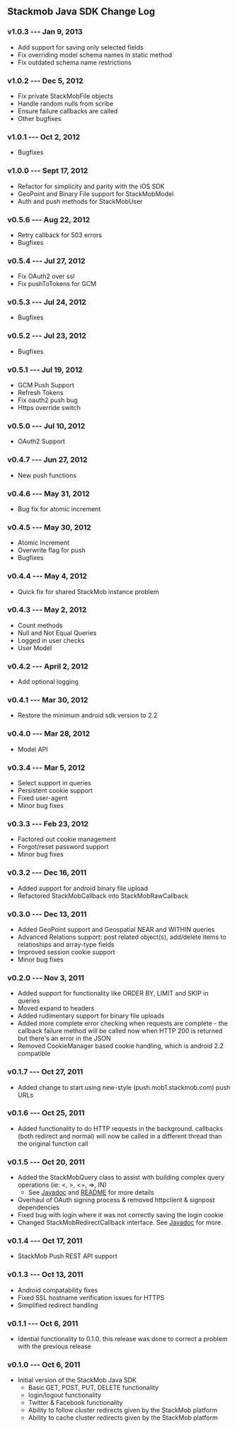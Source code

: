 ## Stackmob Java SDK Change Log

### v1.0.3 --- Jan 9, 2013
* Add support for saving only selected fields
* Fix overriding model schema names in static method
* Fix outdated schema name restrictions

### v1.0.2 --- Dec 5, 2012
* Fix private StackMobFile objects
* Handle random nulls from scribe
* Ensure failure callbacks are called
* Other bugfixes

### v1.0.1 --- Oct 2, 2012
* Bugfixes

### v1.0.0 --- Sept 17, 2012
* Refactor for simplicity and parity with the iOS SDK
* GeoPoint and Binary File support for StackMobModel
* Auth and push methods for StackMobUser

### v0.5.6 --- Aug 22, 2012
* Retry callback for 503 errors
* Bugfixes

### v0.5.4 --- Jul 27, 2012
* Fix OAuth2 over ssl
* Fix pushToTokens for GCM

### v0.5.3 --- Jul 24, 2012
* Bugfixes

### v0.5.2 --- Jul 23, 2012
* Bugfixes

### v0.5.1 --- Jul 19, 2012
* GCM Push Support
* Refresh Tokens
* Fix oauth2 push bug
* Https override switch

### v0.5.0 --- Jul 10, 2012
* OAuth2 Support

### v0.4.7 --- Jun 27, 2012
* New push functions

### v0.4.6 --- May 31, 2012
* Bug fix for atomic increment

### v0.4.5 --- May 30, 2012
* Atomic Increment
* Overwrite flag for push
* Bugfixes

### v0.4.4 --- May 4, 2012
* Quick fix for shared StackMob instance problem

### v0.4.3 --- May 2, 2012
* Count methods
* Null and Not Equal Queries
* Logged in user checks
* User Model

### v0.4.2 --- April 2, 2012
* Add optional logging

### v0.4.1 --- Mar 30, 2012
* Restore the minimum android sdk version to 2.2

### v0.4.0 --- Mar 28, 2012
* Model API

### v0.3.4 --- Mar 5, 2012
* Select support in queries
* Persistent cookie support
* Fixed user-agent
* Minor bug fixes

### v0.3.3 --- Feb 23, 2012
* Factored out cookie management
* Forgot/reset password support
* Minor bug fixes

### v0.3.2 --- Dec 16, 2011
* Added support for android binary file upload
* Refactored StackMobCallback into StackMobRawCallback

### v0.3.0 --- Dec 13, 2011
* Added GeoPoint support and Geospatial NEAR and WITHIN queries
* Advanced Relations support: post related object(s), add/delete items to relatioships and array-type fields
* Improved session cookie support
* Minor bug fixes

### v0.2.0 --- Nov 3, 2011
* Added support for functionality like ORDER BY, LIMIT and SKIP in queries
* Moved expand to headers
* Added rudimentary support for binary file uploads
* Added more complete error checking when requests are complete - the callback failure method will be called now when HTTP 200 is returned but there's an error in the JSON
* Removed CookieManager based cookie handling, which is android 2.2 compatible

### v0.1.7 --- Oct 27, 2011
* Added change to start using new-style (push.mob1.stackmob.com) push URLs

### v0.1.6 --- Oct 25, 2011
* Added functionality to do HTTP requests in the background. callbacks (both redirect and normal) will now be called in a different thread than the original function call

### v0.1.5 --- Oct 20, 2011
* Added the StackMobQuery class to assist with building complex query operations (ie: <, >, <=, =>, IN)
	* See [Javadoc](http://stackmob.github.com/stackmob-java-client-sdk/javadoc/0.1.5/apidocs) and [README](https://github.com/stackmob/stackmob-java-client-sdk/blob/master/README.md) for more details
* Overhaul of OAuth signing process & removed httpclient & signpost dependencies
* Fixed bug with login where it was not correctly saving the login cookie
* Changed StackMobRedirectCallback interface. See [Javadoc](http://stackmob.github.com/stackmob-java-client-sdk/javadoc/0.1.5/apidocs/com/stackmob/sdk/callback/StackMobRedirectedCallback.html) for more.

### v0.1.4 ---  Oct 17, 2011
* StackMob Push REST API support

### v0.1.3 --- Oct 13, 2011
* Android compatability fixes
* Fixed SSL hostname verification issues for HTTPS
* Simplified redirect handling

### v0.1.1 --- Oct 6, 2011
* Idential functionality to 0.1.0. this release was done to correct a problem with the previous release

### v0.1.0 --- Oct 6, 2011
* Initial version of the StackMob Java SDK
  * Basic GET, POST, PUT, DELETE functionality
  * login/logout functionality
  * Twitter & Facebook functionality
  * Ability to follow cluster redirects given by the StackMob platform
  * Ability to cache cluster redirects given by the StackMob platform



